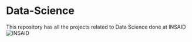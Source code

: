 # Data-Science
This repository has all the projects related to Data Science done at INSAID
![INSAID](https://www.insaid.co/wp-content/uploads/2021/05/insaid-text-logo-2x.png)
